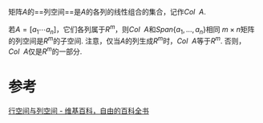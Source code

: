 
矩阵$A$的==列空间==是$A$的各列的线性组合的集合，记作$Col~~A$.

若$A=[a_{1}\dotsb a_n]$，它们各列属于$R^{m}$，则$Col~~A$和$Span\{a_{1},\dots,a_n\}$相同
$m\times n$矩阵的列空间是$R^{m}$的子空间.
注意，仅当$A$的列生成$R^{m}$时，$Col~~A$等于$R^{m}$. 否则，$Col~~A$仅是$R^{m}$的一部分.

# 参考
[行空间与列空间 - 维基百科，自由的百科全书](https://zh.wikipedia.org/zh-cn/%E8%A1%8C%E7%A9%BA%E9%97%B4%E4%B8%8E%E5%88%97%E7%A9%BA%E9%97%B4)
